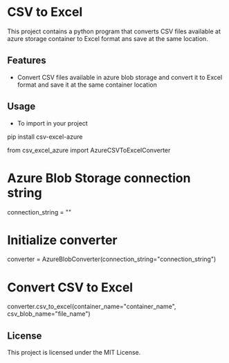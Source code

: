 # CSV to Excel

This project contains a python program that converts CSV files available at azure storage container to Excel format ans save at the same location.

## Features

- Convert CSV files available in azure blob storage and convert it to Excel format and save it at the same container location



## Usage

- To import in your project

pip install csv-excel-azure


from csv_excel_azure import AzureCSVToExcelConverter


# Azure Blob Storage connection string
connection_string = "<your-azure-connection-string>"

# Initialize converter
converter = AzureBlobConverter(connection_string="connection_string")

# Convert CSV to Excel
converter.csv_to_excel(container_name="container_name", csv_blob_name="file_name")




## License

This project is licensed under the MIT License.